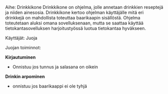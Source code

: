 Aihe: Drinkkikone
  Drinkkikone on ohjelma, jolle annetaan drinkkien reseptejä ja niiden ainesosia. Drinkkikone kertoo ohjelman käyttäjälle mitä eri drinkkejä on mahdollista toteuttaa baarikaapin sisällöstä. Ohjelma toteutetaan aluksi omana sovelluksenaan, mutta se saattaa käyttää tietokantasovelluksen harjoitustyössä luotua tietokantaa hyväkseen. 

Käyttäjät: Juoja

Juojan toiminnot:

**Kirjautuminen**

* Onnistuu jos tunnus ja salasana on oikein

**Drinkin arpominen**
* onnistuu jos baarikaappi ei ole tyhjä

